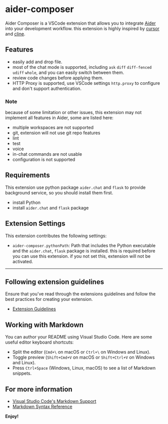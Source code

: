 # aider-composer

Aider Composer is a VSCode extension that allows you to integrate [Aider](https://github.com/Aider-AI/aider) into your development workflow. this extension is highly inspired by [cursor](https://www.cursor.com/) and [cline](https://github.com/cline/cline).

## Features

- easily add and drop file.
- most of the chat mode is supported, including `ask` `diff` `diff-fenced` `udiff` `whole`, and you can easily switch between them.
- review code changes before applying them.
- HTTP Proxy is supported, use VSCode settings `http.proxy` to configure and don't support authentication.

### Note

because of some limitation or other issues, this extension may not implement all features in Aider, some are listed here:

- multiple workspaces are not supported
- git, extension will not use git repo features
- lint
- test
- voice
- in-chat commands are not usable
- configuration is not supported

## Requirements

This extension use python package `aider.chat` and `flask` to provide background service, so you should install them first.

- install Python
- install `aider.chat` and `flask` package

## Extension Settings

This extension contributes the following settings:

- `aider-composer.pythonPath`: Path that includes the Python executable and the `aider.chat`, `flask` package is installed. this is required before you can use this extension. if you not set this, extension will not be activated.

---

## Following extension guidelines

Ensure that you've read through the extensions guidelines and follow the best practices for creating your extension.

- [Extension Guidelines](https://code.visualstudio.com/api/references/extension-guidelines)

## Working with Markdown

You can author your README using Visual Studio Code. Here are some useful editor keyboard shortcuts:

- Split the editor (`Cmd+\` on macOS or `Ctrl+\` on Windows and Linux).
- Toggle preview (`Shift+Cmd+V` on macOS or `Shift+Ctrl+V` on Windows and Linux).
- Press `Ctrl+Space` (Windows, Linux, macOS) to see a list of Markdown snippets.

## For more information

- [Visual Studio Code's Markdown Support](http://code.visualstudio.com/docs/languages/markdown)
- [Markdown Syntax Reference](https://help.github.com/articles/markdown-basics/)

**Enjoy!**
